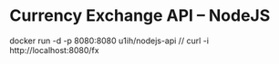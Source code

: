 # Currency Exchange API – NodeJS

docker run -d -p 8080:8080 u1ih/nodejs-api
//
curl -i http://localhost:8080/fx
